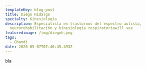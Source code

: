 ```yaml
---
templateKey: blog-post
title: Diego Hidalgo
specialty: Kinesiología
description: Especialista en trastornos del espectro autista,
  neurorehabilitación y kinesiología respiratoriawill see
featuredimage: /img/diegoh.png
tags:
  - Ghandi
date: 2020-05-07T07:46:45.493Z
---
```

bla